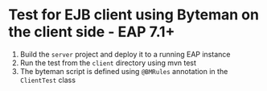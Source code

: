 # Test for EJB client using Byteman on the client side - EAP 7.1+

1. Build the `server` project and deploy it to a running EAP instance
2. Run the test from the `client` directory using mvn test
3. The byteman script is defined using `@BMRules` annotation in the `ClientTest` class 